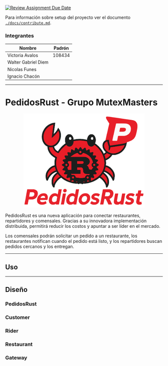 [![Review Assignment Due Date](https://classroom.github.com/assets/deadline-readme-button-22041afd0340ce965d47ae6ef1cefeee28c7c493a6346c4f15d667ab976d596c.svg)](https://classroom.github.com/a/YmMajyCa)

Para información sobre setup del proyecto ver el documento [`./docs/contribute.md`](./docs/contribute.md).

### Integrantes

| Nombre              | Padrón |
|---------------------|--------|
| Victoria Avalos     | 108434 |
| Walter Gabriel Diem |        |
| Nicolas Funes       |        |
| Ignacio Chacón      |        |

---
# PedidosRust - Grupo MutexMasters

<p align="center">
    <img src="./docs/imgs/pedidos_rust.png" alt="PedidosRust logo" height="300px">
</p>

PedidosRust es una nueva aplicación para conectar restaurantes, repartidores y comensales. Gracias a su innovadora implementación distribuida, permitirá reducir los costos y apuntar a ser líder en el mercado.

Los comensales podrán solicitar un pedido a un restaurante, los restaurantes notifican cuando el pedido está listo, y los repartidores buscan pedidos cercanos y los entregan.

---
## Uso

---
## Diseño

### PedidosRust

### Customer

### Rider

### Restaurant

### Gateway
